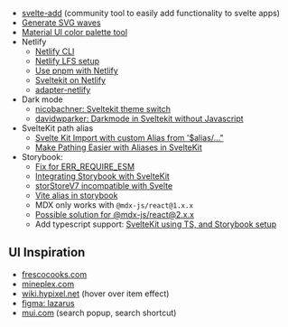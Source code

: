- [svelte-add](https://www.npmjs.com/package/svelte-add) (community tool to easily add functionality to svelte apps)
- [Generate SVG waves](https://getwaves.io/)
- [Material UI color palette tool](https://material.io/resources/color/)
- Netlify
  - [Netlify CLI](https://docs.netlify.com/cli/get-started/)
  - [Netlify LFS setup](https://docs.netlify.com/large-media/setup/)
  - [Use pnpm with Netlify](https://www.seancdavis.com/posts/use-pnpm-with-netlify/)
  - [Sveltekit on Netlify](https://docs.netlify.com/integrations/frameworks/sveltekit/)
  - [adapter-netlify](https://github.com/sveltejs/kit/tree/master/packages/adapter-netlify)
- Dark mode
  - [nicobachner: Sveltekit theme switch](https://nicobachner.com/sveltekit-theme-switch)
  - [davidwparker: Darkmode in Sveltekit without Javascript](https://www.davidwparker.com/posts/dark-mode-in-sveltekit-with-and-without-javascript)
- SvelteKit path alias
  - [Svelte Kit Import with custom Alias from '$alias/..."](https://www.youtube.com/watch?v=aRCzQSo08XM)
  - [Make Pathing Easier with Aliases in SvelteKit](https://codingcat.dev/post/make-pathing-easier-with-aliases-in-sveltekit)
- Storybook:
  - [Fix for ERR_REQUIRE_ESM](https://github.com/storybookjs/storybook/issues/15675#issuecomment-930143142)
  - [Integrating Storybook with SvelteKit](https://www.youtube.com/watch?v=Kc1ULlfyUcw&t=1191s)
  - [storStoreV7 incompatible with Svelte](https://github.com/storybookjs/storybook/discussions/18216)
  - [Vite alias in storybook](https://github.com/storybookjs/storybook/issues/14952#issuecomment-862043558)
  - MDX only works with `@mdx-js/react@1.x.x`
  - [Possible solution for @mdx-js/react@2.x.x](https://github.com/storybookjs/storybook/issues/17455#issuecomment-1127390304)
  - Add typescript support: [SvelteKit using TS, and Storybook setup](https://www.youtube.com/watch?v=L4F5dSu0FcQ)

## UI Inspiration

- [frescocooks.com](https://frescocooks.com/)
- [mineplex.com](https://www.mineplex.com/home/)
- [wiki.hypixel.net](https://wiki.hypixel.net/Accessories#All_Accessories) (hover over item effect)
- [figma: lazarus](https://www.figma.com/community/file/1086727075295228603?preview=fullscreen)
- [mui.com](https://mui.com/) (search popup, search shortcut)
